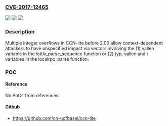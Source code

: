 ### [CVE-2017-12465](https://cve.mitre.org/cgi-bin/cvename.cgi?name=CVE-2017-12465)
![](https://img.shields.io/static/v1?label=Product&message=n%2Fa&color=blue)
![](https://img.shields.io/static/v1?label=Version&message=n%2Fa&color=blue)
![](https://img.shields.io/static/v1?label=Vulnerability&message=n%2Fa&color=brighgreen)

### Description

Multiple integer overflows in CCN-lite before 2.00 allow context-dependent attackers to have unspecified impact via vectors involving the (1) vallen variable in the iottlv_parse_sequence function or (2) typ, vallen and i variables in the localrpc_parse function.

### POC

#### Reference
No PoCs from references.

#### Github
- https://github.com/cn-uofbasel/ccn-lite

